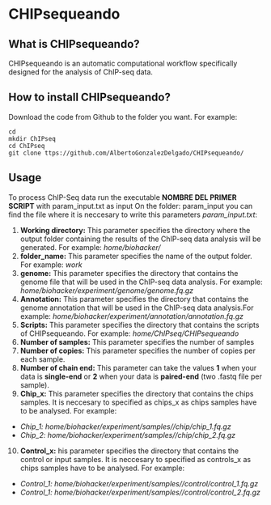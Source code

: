 # CHIPsequeando

## What is CHIPsequeando?
CHIPsequeando is an automatic computational workflow specifically designed for the analysis of ChIP-seq data.

## How to install CHIPsequeando?
Download the code from Github to the folder you want. For example: 

```
cd
mkdir ChIPseq
cd ChIPseq
git clone ttps://github.com/AlbertoGonzalezDelgado/CHIPsequeando/ 
```

## Usage
To process ChIP-Seq data run the executable **NOMBRE DEL PRIMER SCRIPT** with param_input.txt as input
On the folder: param_input you can  find the file where it is neccesary to write this parameters *param_input.txt*:
1. **Working directory:** This parameter specifies the directory where the output folder containing the results of the ChIP-seq data analysis will be generated. For example: *home/biohacker/* 
2. **folder_name:** This parameter specifies the name of the output folder. For example: *work* 
3. **genome:** This parameter specifies the directory that contains the genome file that will be used in the ChIP-seq data analysis. For example: *home/biohacker/experiment/genome/genome.fq.gz* 
4. **Annotation:** This parameter specifies the directory that contains the genome annotation that will be used in the ChIP-seq data analysis.For example: *home/biohacker/experiment/annotation/annotation.fq.gz*  
5. **Scripts:** This parameter specifies the directory that contains the scripts of CHIPsequeando. For example: *home/ChIPseq/CHIPsequeando* 
6. **Number of samples:** This parameter specifies the number of samples 
7. **Number of copies:** This parameter specifies the number of copies per each sample.
8. **Number of chain end:** This parameter can take the values **1** when your data is **single-end** or **2** when your data is **paired-end** (two .fastq file per sample). 
9. **Chip_x:** This parameter specifies the directory that contains the chips samples. It is neccesary to specified as chips_x as chips samples have to be analysed. For example:
* *Chip_1: home/biohacker/experiment/samples//chip/chip_1.fq.gz* 
* *Chip_2: home/biohacker/experiment/samples//chip/chip_2.fq.gz*
10. **Control_x:** his parameter specifies the directory that contains the control or input samples. It is neccesary to specified as controls_x as chips samples have to be analysed. For example:
* *Control_1: home/biohacker/experiment/samples//control/control_1.fq.gz* 
* *Control_1: home/biohacker/experiment/samples//control/control_2.fq.gz*

